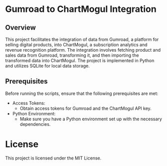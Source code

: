 # Gumroad to ChartMogul Integration
## Overview

This project facilitates the integration of data from Gumroad, a platform for selling digital products, into ChartMogul, a subscription analytics and revenue recognition platform. The integration involves fetching product and sales data from Gumroad, transforming it, and then importing the transformed data into ChartMogul. The project is implemented in Python and utilizes SQLite for local data storage.

## Prerequisites
Before running the scripts, ensure that the following prerequisites are met:
- Access Tokens:
   - Obtain access tokens for Gumroad and the ChartMogul API key.
- Python Environment:
   - Make sure you have a Python environment set up with the necessary dependencies.

# License
This project is licensed under the MIT License.




